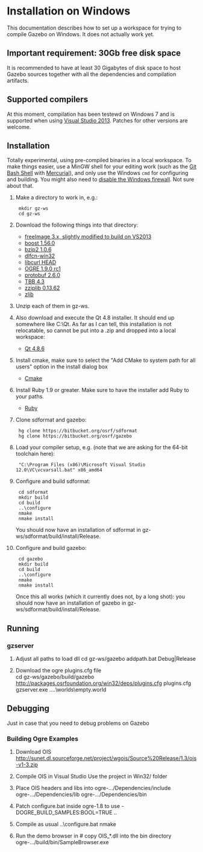# Installation on Windows

This documentation describes how to set up a workspace for trying to compile
Gazebo on Windows.  It does not actually work yet.

## Important requirement: 30Gb free disk space 

It is recommended to have at least 30 Gigabytes of disk space to host Gazebo 
sources together with all the dependencies and compilation artifacts.

## Supported compilers

At this moment, compilation has been testewd on Windows 7 and is supported when
using [Visual Studio 2013](https://www.visualstudio.com/downloads/).
Patches for other versions are welcome.

## Installation

Totally experimental, using pre-compiled binaries in a local workspace.  To
make things easier, use a MinGW shell for your editing work (such as the [Git Bash Shell](https://msysgit.github.io/) with [Mercurial](http://tortoisehg.bitbucket.org/download/index.html)), and only use the
Windows `cmd` for configuring and building.  You might also need to
[disable the Windows firewall](http://windows.microsoft.com/en-us/windows/turn-windows-firewall-on-off#turn-windows-firewall-on-off=windows-7). Not sure about that.

1. Make a directory to work in, e.g.:

        mkdir gz-ws
        cd gz-ws

1. Download the following things into that directory:

    - [freeImage 3.x, slightly modified to build on VS2013](http://packages.osrfoundation.org/win32/deps/FreeImage-vc12-x64-release-debug.zip)
    - [boost 1.56.0](http://packages.osrfoundation.org/win32/deps/boost_1_56_0.zip)
    - [bzip2 1.0.6](http://packages.osrfoundation.org/win32/deps/bzip2-1.0.6-vc12-x64-release-debug.zip)
    - [dlfcn-win32](http://packages.osrfoundation.org/win32/deps/dlfcn-win32-vc12-x64-release-debug.zip)
    - [libcurl HEAD](http://packages.osrfoundation.org/win32/deps/libcurl-vc12-x64-release-debug-static-ipv6-sspi-winssl.zip)
    - [OGRE 1.9.0 rc1](http://packages.osrfoundation.org/win32/deps/ogre_src_v1-8-1-vc12-x64-release-debug.zip)
    - [protobuf 2.6.0](http://packages.osrfoundation.org/win32/deps/protobuf-2.6.0-win64-vc12.zip)
    - [TBB 4.3](http://packages.osrfoundation.org/win32/deps/tbb43_20141023oss_win.zip)
    - [zziplib 0.13.62](http://packages.osrfoundation.org/win32/deps/zziplib-0.13.62-vc12-x64-release-debug.zip)
    - [zlib](http://packages.osrfoundation.org/win32/deps/zlib-1.2.8-vc12-x64-release-debug.zip)

1. Unzip each of them in gz-ws.

1. Also download and execute the Qt 4.8 installer.  It should end up somewhere like C:\Qt.  As far as I can tell, this installation is not relocatable, so cannot be put into a .zip and dropped into a local workspace:

    - [Qt 4.8.6](http://packages.osrfoundation.org/win32/deps/qt-4.8.6-x64-msvc2013-rev1.7z)

1. Install cmake, make sure to select the "Add CMake to system path for all users" option in the install dialog box

    - [Cmake](http://www.cmake.org/download/)
    
1. Install Ruby 1.9 or greater. Make sure to have the installer add Ruby to your paths.

    - [Ruby](http://rubyinstaller.org/downloads/)
    
1. Clone sdformat and gazebo:

        hg clone https://bitbucket.org/osrf/sdformat
        hg clone https://bitbucket.org/osrf/gazebo

1. Load your compiler setup, e.g. (note that we are asking for the 64-bit toolchain here):

        "C:\Program Files (x86)\Microsoft Visual Studio 12.0\VC\vcvarsall.bat" x86_amd64

1. Configure and build sdformat:

        cd sdformat
        mkdir build
        cd build
        ..\configure
        nmake
        nmake install

    You should now have an installation of sdformat in gz-ws/sdformat/build/install/Release.

1. Configure and build gazebo:

        cd gazebo
        mkdir build
        cd build
        ..\configure
        nmake
        nmake install

    Once this all works (which it currently does not, by a long shot): you should now have an installation of gazebo in gz-ws/sdformat/build/install/Release.

## Running

### gzserver

1. Adjust all paths to load dll
         cd gz-ws/gazebo
         addpath.bat Debug|Release

1. Download the ogre plugins.cfg file         
         cd gz-ws/gazebo/build/gazebo
         <download> http://packages.osrfoundation.org/win32/deps/plugins.cfg
         <edit> plugins.cfg
         gzserver.exe ..\..\worlds\empty.world

## Debugging

Just in case that you need to debug problems on Gazebo

### Building Ogre Examples

1. Download OIS
       http://sunet.dl.sourceforge.net/project/wgois/Source%20Release/1.3/ois-v1-3.zip
  
1. Compile OIS in Visual Studio
   Use the project in Win32/ folder

1. Place OIS headers and libs into
       ogre-.../Dependencies/include
       ogre-.../Dependencies/lib
       ogre-.../Dependencies/bin

1. Patch configure.bat inside ogre-1.8 to use
       -DOGRE_BUILD_SAMPLES:BOOL=TRUE .. 

1. Compile as usual
        ..\configure.bat
        nmake

1. Run the demo browser in
       # copy OIS_*.dll into the bin directory
       ogre-.../build/bin/SampleBrowser.exe


